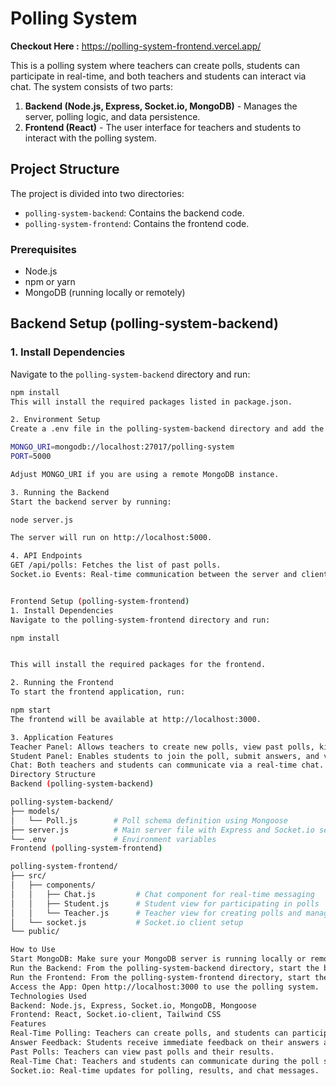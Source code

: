 # Polling System

**Checkout Here :** https://polling-system-frontend.vercel.app/

This is a polling system where teachers can create polls, students can participate in real-time, and both teachers and students can interact via chat. The system consists of two parts:

1. **Backend (Node.js, Express, Socket.io, MongoDB)** - Manages the server, polling logic, and data persistence.
2. **Frontend (React)** - The user interface for teachers and students to interact with the polling system.

## Project Structure

The project is divided into two directories:
- `polling-system-backend`: Contains the backend code.
- `polling-system-frontend`: Contains the frontend code.

### Prerequisites

- Node.js
- npm or yarn
- MongoDB (running locally or remotely)

## Backend Setup (polling-system-backend)

### 1. Install Dependencies

Navigate to the `polling-system-backend` directory and run:

```bash
npm install
This will install the required packages listed in package.json.

2. Environment Setup
Create a .env file in the polling-system-backend directory and add the following variables:

MONGO_URI=mongodb://localhost:27017/polling-system
PORT=5000

Adjust MONGO_URI if you are using a remote MongoDB instance.

3. Running the Backend
Start the backend server by running:

node server.js

The server will run on http://localhost:5000.

4. API Endpoints
GET /api/polls: Fetches the list of past polls.
Socket.io Events: Real-time communication between the server and clients is handled through socket events such as createPoll, submitAnswer, and pollResults.


Frontend Setup (polling-system-frontend)
1. Install Dependencies
Navigate to the polling-system-frontend directory and run:

npm install


This will install the required packages for the frontend.

2. Running the Frontend
To start the frontend application, run:

npm start
The frontend will be available at http://localhost:3000.

3. Application Features
Teacher Panel: Allows teachers to create new polls, view past polls, kick students, and view poll results in real-time.
Student Panel: Enables students to join the poll, submit answers, and view real-time poll results and feedback on their answers.
Chat: Both teachers and students can communicate via a real-time chat.
Directory Structure
Backend (polling-system-backend)

polling-system-backend/
├── models/
│   └── Poll.js        # Poll schema definition using Mongoose
├── server.js          # Main server file with Express and Socket.io setup
└── .env               # Environment variables
Frontend (polling-system-frontend)

polling-system-frontend/
├── src/
│   ├── components/
│   │   ├── Chat.js         # Chat component for real-time messaging
│   │   ├── Student.js      # Student view for participating in polls
│   │   └── Teacher.js      # Teacher view for creating polls and managing students
│   └── socket.js           # Socket.io client setup
└── public/

How to Use
Start MongoDB: Make sure your MongoDB server is running locally or remotely.
Run the Backend: From the polling-system-backend directory, start the backend server with node server.js.
Run the Frontend: From the polling-system-frontend directory, start the frontend application with npm start.
Access the App: Open http://localhost:3000 to use the polling system.
Technologies Used
Backend: Node.js, Express, Socket.io, MongoDB, Mongoose
Frontend: React, Socket.io-client, Tailwind CSS
Features
Real-Time Polling: Teachers can create polls, and students can participate in real-time.
Answer Feedback: Students receive immediate feedback on their answers after submitting.
Past Polls: Teachers can view past polls and their results.
Real-Time Chat: Teachers and students can communicate during the poll sessions.
Socket.io: Real-time updates for polling, results, and chat messages.

